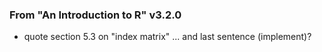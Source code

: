 ### From "An Introduction to R" v3.2.0

* quote section 5.3 on "index matrix" ... and last sentence (implement)?